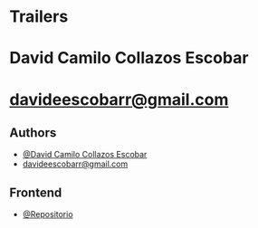 # Trailers
# David Camilo Collazos Escobar
# davideescobarr@gmail.com

## Authors

- [@David Camilo Collazos Escobar](https://github.com/dacoes12)
- davideescobarr@gmail.com

## Frontend

- [@Repositorio](https://github.com/dacoes12/Trailers-Frontend)
